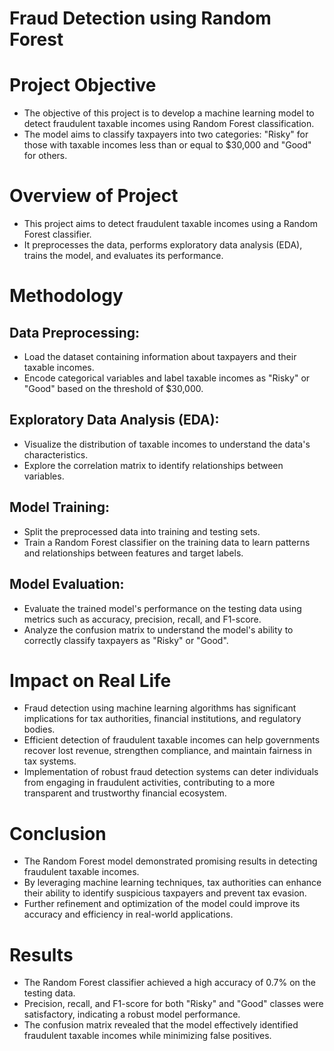 # Fraud Detection using Random Forest

# Project Objective
- The objective of this project is to develop a machine learning model to detect fraudulent taxable incomes using Random Forest classification.
- The model aims to classify taxpayers into two categories: "Risky" for those with taxable incomes less than or equal to $30,000 and "Good" for others.

# Overview of Project
- This project aims to detect fraudulent taxable incomes using a Random Forest classifier.
- It preprocesses the data, performs exploratory data analysis (EDA), trains the model, and evaluates its performance.

# Methodology
## Data Preprocessing:
- Load the dataset containing information about taxpayers and their taxable incomes.
- Encode categorical variables and label taxable incomes as "Risky" or "Good" based on the threshold of $30,000.

## Exploratory Data Analysis (EDA):
- Visualize the distribution of taxable incomes to understand the data's characteristics.
- Explore the correlation matrix to identify relationships between variables.

## Model Training:
- Split the preprocessed data into training and testing sets.
- Train a Random Forest classifier on the training data to learn patterns and relationships between features and target labels.

## Model Evaluation:
- Evaluate the trained model's performance on the testing data using metrics such as accuracy, precision, recall, and F1-score.
- Analyze the confusion matrix to understand the model's ability to correctly classify taxpayers as "Risky" or "Good".

# Impact on Real Life
- Fraud detection using machine learning algorithms has significant implications for tax authorities, financial institutions, and regulatory bodies.
- Efficient detection of fraudulent taxable incomes can help governments recover lost revenue, strengthen compliance, and maintain fairness in tax systems.
- Implementation of robust fraud detection systems can deter individuals from engaging in fraudulent activities, contributing to a more transparent and trustworthy financial ecosystem.

# Conclusion
- The Random Forest model demonstrated promising results in detecting fraudulent taxable incomes.
- By leveraging machine learning techniques, tax authorities can enhance their ability to identify suspicious taxpayers and prevent tax evasion.
- Further refinement and optimization of the model could improve its accuracy and efficiency in real-world applications.

# Results
- The Random Forest classifier achieved a high accuracy of 0.7% on the testing data.
- Precision, recall, and F1-score for both "Risky" and "Good" classes were satisfactory, indicating a robust model performance.
- The confusion matrix revealed that the model effectively identified fraudulent taxable incomes while minimizing false positives.
